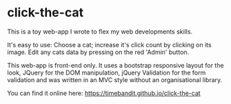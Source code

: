 # click-the-cat
This is a toy web-app I wrote to flex my web developments skills.

It's easy to use:
Choose a cat; increase it's click count by clicking on its image.
Edit any cats data by pressing on the red 'Admin' button.

This web-app is front-end only. 
It uses a bootstrap responsive layout for the look, JQuery for the DOM manipulation, 
jQuery Validation for the form validation and was written in an MVC style without an 
organisational library.

You can find it online here: https://timebandit.github.io/click-the-cat
